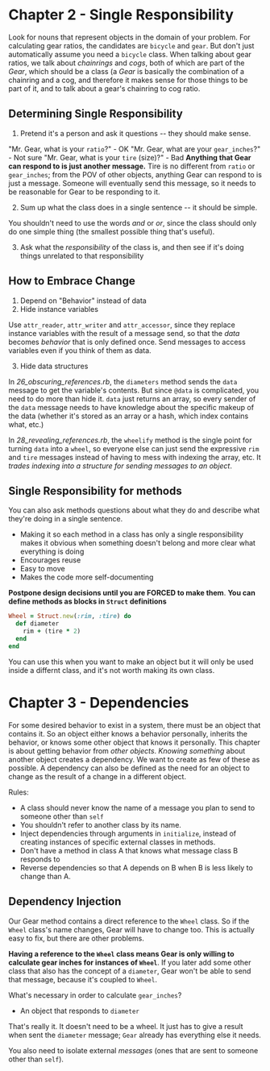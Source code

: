 # Chapter 2 - Single Responsibility
Look for nouns that represent objects in the domain of your problem.  For
calculating gear ratios, the candidates are ``bicycle`` and ``gear``.  But
don't just automatically assume you need a ``bicycle`` class.  When talking
about gear ratios, we talk about *chainrings* and *cogs*, both of which are
part of the *Gear*, which should be a class (a *Gear* is basically the
combination of a chainring and a cog, and therefore it makes sense for those
things to be part of it, and to talk about a gear's chainring to cog ratio.

## Determining Single Responsibility
1. Pretend it's a person and ask it questions -- they should make sense.

"Mr. Gear, what is your ``ratio``?" - OK
"Mr. Gear, what are your ``gear_inches``?" - Not sure
"Mr. Gear, what is your ``tire`` (size)?" - Bad
**Anything that Gear can respond to is just another message.**  Tire is no
different from ``ratio`` or ``gear_inches``; from the POV of other objects,
anything Gear can respond to is just a message.  Someone will eventually send
this message, so it needs to be reasonable for Gear to be responding to it.

2. Sum up what the class does in a single sentence -- it should be simple.

You shouldn't need to use the words *and* or *or*, since the class should
only do one simple thing (the smallest possible thing that's useful).

3. Ask what the *responsibility* of the class is, and then see if it's doing
things unrelated to that responsibility

## How to Embrace Change
1. Depend on "Behavior" instead of data
2. Hide instance variables

Use ``attr_reader``, ``attr_writer`` and ``attr_accessor``, since they replace
instance variables with the result of a message send, so that the *data*
becomes *behavior* that is only defined once.  Send messages to access variables
even if you think of them as data.

3. Hide data structures

In *26_obscuring_references.rb*, the ``diameters`` method sends the ``data``
message to get the variable's contents.  But since ``@data`` is complicated,
you need to do more than hide it.  ``data`` just returns an array, so every
sender of the ``data`` message needs to have knowledge about the specific
makeup of the data (whether it's stored as an array or a hash, which index
contains what, etc.)

In *28_revealing_references.rb*, the ``wheelify`` method is the single point
for turning ``data`` into a ``wheel``, so everyone else can just send the
expressive ``rim`` and ``tire`` messages instead of having to mess with
indexing the array, etc.  It *trades indexing into a structure for sending 
messages to an object*.

## Single Responsibility for methods
You can also ask methods questions about what they do and describe what they're
doing in a single sentence.
* Making it so each method in a class has only a single responsibility makes
it obvious when something doesn't belong and more clear what everything is doing
* Encourages reuse
* Easy to move
* Makes the code more self-documenting

**Postpone design decisions until you are FORCED to make them**.
**You can define methods as blocks in ``Struct`` definitions**
```Ruby
Wheel = Struct.new(:rim, :tire) do
  def diameter
    rim + (tire * 2)
  end
end
```

You can use this when you want to make an object but it will only be used
inside a differnt class, and it's not worth making its own class.

# Chapter 3 - Dependencies
For some desired behavior to exist in a system, there must be an object that
contains it.  So an object either knows a behavior personally, inherits the
behavior, or knows some other object that knows it personally.  This chapter
is about getting behavior from *other objects*.  *Knowing something* about
another object creates a dependency.  We want to create as few of these
as possible.  A dependency can also be defined as the need for an object to
change as the result of a change in a different object.

Rules:
* A class should never know the name of a message you plan to send to someone
other than ``self``
* You shouldn't refer to another class by its name.
* Inject dependencies through arguments in ``initialize``, instead of creating
instances of specific external classes in methods.
* Don't have a method in class A that knows what message class B responds to
* Reverse dependencies so that A depends on B when B is less likely to change
than A.

## Dependency Injection
Our Gear method contains a direct reference to the ``Wheel`` class.  So if the
``Wheel`` class's name changes, Gear will have to change too.  This is actually
easy to fix, but there are other problems.  

**Having a reference to the ``Wheel`` class means Gear is only willing to
calculate gear inches for instances of ``Wheel``**.  If you later add some other
class that also has the concept of a ``diameter``, Gear won't be able to send
that message, because it's coupled to ``Wheel``.

What's necessary in order to calculate ``gear_inches``?
* An object that responds to ``diameter``

That's really it.  It doesn't need to be a wheel.  It just has to give a result
when sent the ``diameter`` message; ``Gear`` already has everything else it
needs.

You also need to isolate external *messages* (ones that are sent to someone
other than ``self``).






















































